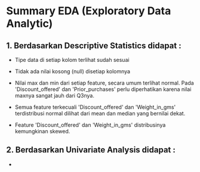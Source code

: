 # Summary EDA (Exploratory Data Analytic)

## 1. Berdasarkan Descriptive Statistics didapat :

- Tipe data di setiap kolom terlihat sudah sesuai 

- Tidak ada nilai kosong (null) disetiap kolomnya

- Nilai max dan min dari setiap feature, secara umum terlihat normal. Pada 'Discount_offered' dan 'Prior_purchases' perlu diperhatikan karena nilai maxnya sangat jauh dari Q3nya.

- Semua feature terkecuali 'Discount_offered' dan 'Weight_in_gms' terdistribusi normal dilihat dari mean dan median yang bernilai dekat.

- Feature 'Discount_offered' dan 'Weight_in_gms' distribusinya kemungkinan skewed.

## 2. Berdasarkan Univariate Analysis didapat :

- 



